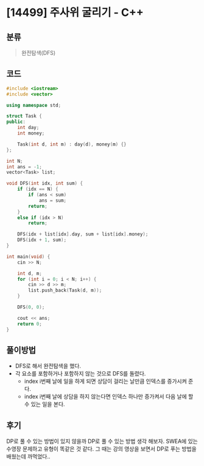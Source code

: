 # [14499] 주사위 굴리기 - C++

## 분류
> 완전탐색(DFS)

## 코드
```c++
#include <iostream>
#include <vector>

using namespace std;

struct Task {
public:
	int day;
	int money;

	Task(int d, int m) : day(d), money(m) {}
};

int N;
int ans = -1;
vector<Task> list;

void DFS(int idx, int sum) {
	if (idx == N) {
		if (ans < sum)
			ans = sum;
		return;
	}
	else if (idx > N)
		return;

	DFS(idx + list[idx].day, sum + list[idx].money);
	DFS(idx + 1, sum);
}

int main(void) {
	cin >> N;

	int d, m;
	for (int i = 0; i < N; i++) {
		cin >> d >> m;
		list.push_back(Task(d, m));
	}

	DFS(0, 0);

	cout << ans;
	return 0;
}
```

## 풀이방법
- DFS로 해서 완전탐색을 했다.
- 각 요소를 포함하거나 포함하지 않는 것으로 DFS를 돌렸다.
  - index i번째 날에 일을 하게 되면 상담이 걸리는 날만큼 인덱스를 증가시켜 준다.
  - index i번째 날에 상담을 하지 않는다면 인덱스 하나만 증가켜서 다음 날에 할 수 있는 일을 본다.


## 후기
DP로 풀 수 있는 방법이 있지 않을까
DP로 풀 수 있는 방법 생각 해보자.
SWEA에 있는 수영장 문제하고 유형이 똑같은 것 같다.
그 때는 강의 영상을 보면서 DP로 푸는 방법을 배웠는데 까먹었다..
